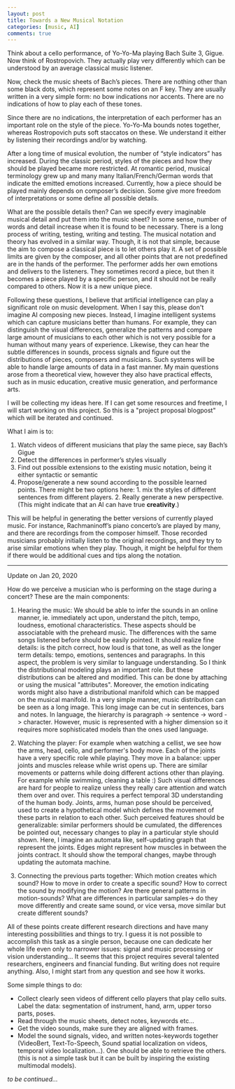 ```yaml
---
layout: post
title: Towards a New Musical Notation
categories: [music, AI]
comments: true
---
```


Think about a cello performance, of Yo-Yo-Ma playing Bach Suite 3, Gigue. Now think of Rostropovich. They actually play very differently which can be understood by an average classical music listener.

Now, check the music sheets of Bach’s pieces. There are nothing other than some black dots, which represent some notes on an F key. They are usually written in a very simple form: no bow indications nor accents. There are no indications of how to play each of these tones.

Since there are no indications, the interpretation of each performer has an important role on the style of the piece. Yo-Yo-Ma bounds notes together, whereas Rostropovich puts soft staccatos on these. We understand it either by listening their recordings and/or by watching.

After a long time of musical evolution, the number of “style indicators” has increased. During the classic period, styles of the pieces and how they should be played became more restricted. At romantic period, musical terminology grew up and many many Italian/French/German words that indicate the emitted emotions increased. Currently, how a piece should be played mainly depends on composer’s decision. Some give more freedom of interpretations or some define all possible details.

What are the possible details then? Can we specify every imaginable musical detail and put them into the music sheet? In some sense, number of words and detail increase when it is found to be necessary. There is a long process of writing, testing, writing and testing. The musical notation and theory has evolved in a similar way. Though, it is not that simple, because the aim to compose a classical piece is to let others play it. A set of possible limits are given by the composer, and all other points that are not predefined are in the hands of the performer. The performer adds her own emotions and delivers to the listeners. They sometimes record a piece, but then it becomes a piece played by a specific person, and it should not be really compared to others. Now it is a new unique piece.

Following these questions, I believe that artificial intelligence can play a significant role on music development. When I say this, please don't imagine AI composing new pieces. Instead, I imagine intelligent systems which can capture musicians better than humans. For example, they can distinguish the visual differences, generalize the patterns and compare large amount of musicians to each other which is not very possible for a human without many years of experience. Likewise, they can hear the subtle differences in sounds, process signals and figure out the distributions of pieces, composers and musicians. Such systems will be able to handle large amounts of data in a fast manner. My main questions arose from a theoretical view, however they also have practical effects, such as in music education, creative music generation, and performance arts. 

I will be collecting my ideas here. If I can get some resources and freetime, I will start working on this project. So this is a "project proposal blogpost" which will be iterated and continued. 

What I aim is to:
1. Watch videos of different musicians that play the same piece, say Bach’s Gigue
2. Detect the differences in performer’s styles visually
3. Find out possible extensions to the existing music notation, being it either syntactic or semantic
4. Propose/generate a new sound according to the possible learned points. There might be two options here: 1. mix the styles of different sentences from different players. 2. Really generate a new perspective.(This might indicate that an AI can have true **creativity**.)

This will be helpful in generating the better versions of currently played music. For instance, Rachmaninoff’s piano concerto’s are played by many, and there are recordings from the composer himself. Those recorded musicians probably initially listen to the original recordings, and they try to arise similar emotions when they play. Though, it might be helpful for them if there would be additional cues and tips along the notation.

------
Update on Jan 20, 2020

How do we perceive a musician who is performing on the stage during a concert? These are the main components: 
1. Hearing the music: We should be able to infer the sounds in an online manner, ie. immediately act upon, understand the pitch, tempo, loudness, emotional characteristics. These aspects should be associatable with the preheard music. The differences with the same songs listened before should be easily pointed. It should realize fine details: is the pitch correct, how loud is that tone, as well as the longer term details: tempo, emotions, sentences and paragraphs. In this aspect, the problem is very similar to language understanding. So I think the distributional modeling plays an important role. But these distributions can be altered and modified. This can be done by attaching or using the musical "attributes". Moreover, the emotion indicating words might also have a distributional manifold which can be mapped on the musical manifold.
In a very simple manner, music distribution can be seen as a long image. This long image can be cut in sentences, bars and notes. In language, the hierarchy is paragraph -> sentence -> word -> character. However, music is represented with a higher dimension so it requires more sophisticated models than the ones used language. 

2. Watching the player: For example when watching a cellist, we see how the arms, head, cello, and performer's body move. Each of the joints have a very specific role while playing. They move in a balance: upper joints and muscles release while wrist opens up. There are similar movements or patterns while doing different actions other than playing. For example while swimming, cleaning a table :) Such visual differences are hard for people to realize unless they really care attention and watch them over and over. This requires a perfect temporal 3D understanding of the human body. Joints, arms, human pose should be perceived, used to create a hypothetical model which defines the movement of these parts in relation to each other. Such perceived features should be generalizable: similar performers should be cumulated, the differences be pointed out, necessary changes to play in a particular style should shown. Here, I imagine an automata like, self-updating graph that represent the joints. Edges might represent how muscles in between the joints contract. It should show the temporal changes, maybe through updating the automata machine.  

3. Connecting the previous parts together: Which motion creates which sound? How to move in order to create a specific sound? How to correct the sound by modifying the motion? Are there general patterns in motion-sounds? What are differences in particular samples-> do they move differently and create same sound, or vice versa, move similar but create different sounds?

All of these points create different research directions and have many interesting possibilities and things to try. I guess it is not possible to accomplish this task as a single person, because one can dedicate her whole life even only to narrower issues: signal and music processing or vision understanding... It seems that this project requires several talented researchers, engineers and financial funding. But writing does not require anything. Also, I might start from any question and see how it works.

Some simple things to do:

- Collect clearly seen videos of different cello players that play cello suits. Label the data: segmentation of instrument, hand, arm, upper torso parts, poses. 
- Read through the music sheets, detect notes, keywords etc... 
- Get the video sounds, make sure they are aligned with frames. 
- Model the sound signals, video, and written notes-keywords together (VideoBert, Text-To-Speech, Sound spatial localization on videos, temporal video localization...). One should be able to retrieve the others. (this is not a simple task but it can be built by inspiring the existing multimodal models).  


_to be continued..._
